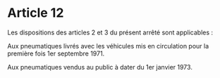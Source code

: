 # Article 12

Les dispositions des articles 2 et 3 du présent arrêté sont applicables :

Aux pneumatiques livrés avec les véhicules mis en circulation pour la première fois 1er septembre 1971.

Aux pneumatiques vendus au public à dater du 1er janvier 1973.
